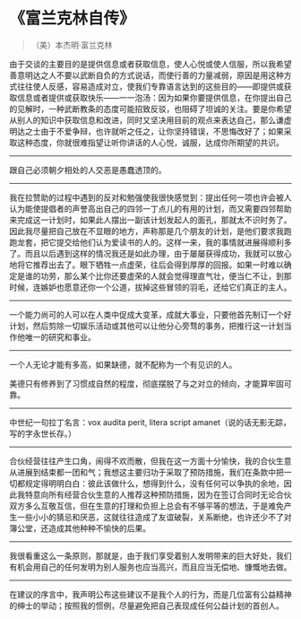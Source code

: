 # 《富兰克林自传》

> （美）本杰明·富兰克林

由于交谈的主要目的是提供信息或者获取信息，使人心悦或使人信服，所以我希望善意明达之人不要以武断自负的方式说话，而使行善的力量减弱，原因是用这种方式往往使人反感，容易造成对立，使我们专靠语言达到的这些目的——即提供或获取信息或者提供或获取快乐——一一泡汤：因为如果你要提供信息，在你提出自己的见解时，一种武断教条的态度可能招致反驳，也阻碍了坦诚的关注。要是你希望从别人的知识中获取信息和改进，同时又坚决用目前的观点来表达自己，那么谦虚明达之士由于不爱争辩，也许就听之任之，让你坚持错误，不思悔改好了；如果采取这种态度，你就很难指望让听你讲话的人心悦，诚服，达成你所期望的共识。

---

跟自己必须朝夕相处的人交恶是愚蠢透顶的。

---

我在拉赞助的过程中遇到的反对和勉强使我很快感觉到：提出任何一项也许会被人认为能使提倡者的声誉高出自己的四邻一丁点儿的有用的计划，而又需要四邻帮助来完成这一计划时，如果此人摆出一副该计划发起人的面孔，那就太不识时务了。因此我尽量把自己放在不显眼的地方，声称那是几个朋友的计划，是他们要求我跑跑龙套，把它提交给他们认为爱读书的人的。这样一来，我的事情就进展得顺利多了。而且以后遇到这样的情况我还是如此办理，由于屡屡获得成功，我就可以放心地将它推荐出去了。眼下牺牲一点虚荣，往后会得到厚厚的回报。如果一时难以确定是谁的功劳，那么某个比你还要虚荣的人就会觉得理直气壮，便当仁不让，到那时候，连嫉妒也愿意还你一个公道，拔掉这些冒领的羽毛，还给它们真正的主人。

---

一个能力尚可的人可以在人类中促成大变革，成就大事业，只要他首先制订一个好计划，然后剪除一切娱乐活动或其他可以让他分心旁骛的事务，把推行这一计划当作他唯一的研究和事业。

---

一个人无论才能有多高，如果缺德，就不配称为一个有见识的人。

美德只有修养到了习惯成自然的程度，彻底摆脱了与之对立的倾向，才能算牢固可靠。

---

中世纪一句拉丁名言：vox audita perit, litera script amanet（说的话无影无踪，写的字永世长存。）

---

合伙经营往往产生口角，闹得不欢而散，但我在这一方面十分愉快，我的合伙生意从进展到结束都一团和气；我想这主要归功于采取了预防措施，我们在条款中把一切都规定得明明白白：彼此该做什么，想得到什么，没有任何可以争执的余地，因此我特意向所有经营合伙生意的人推荐这种预防措施，因为在签订合同时无论合伙双方多么互敬互信，但在生意的打理和负担上总会有不够平等的想法，于是难免产生一些小小的猜忌和厌恶，这就往往造成了友谊破裂，关系断绝，也许还少不了对簿公堂，还造成其他种种不愉快的后果。

---

我很看重这么一条原则，那就是，由于我们享受着别人发明带来的巨大好处，我们有机会用自己的任何发明为别人服务也应当高兴，而且应当无偿地、慷慨地去做。

---

在建议的序言中，我声明公布这些建议不是我个人的行为，而是几位富有公益精神的绅士的举动；按照我的惯例，尽量避免把自己表现成任何公益计划的首创人。